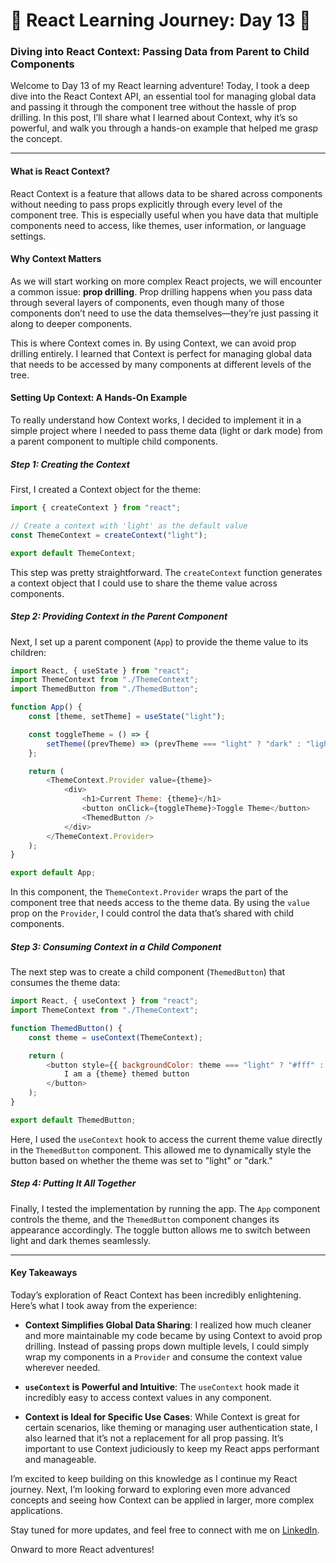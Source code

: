 # 🚀 React Learning Journey: Day 13 🚀

### Diving into React Context: Passing Data from Parent to Child Components

Welcome to Day 13 of my React learning adventure! Today, I took a deep dive into the React Context API, an essential tool for managing global data and passing it through the component tree without the hassle of prop drilling. In this post, I’ll share what I learned about Context, why it’s so powerful, and walk you through a hands-on example that helped me grasp the concept.

---

#### What is React Context?

React Context is a feature that allows data to be shared across components without needing to pass props explicitly through every level of the component tree. This is especially useful when you have data that multiple components need to access, like themes, user information, or language settings.

#### Why Context Matters

As we will start working on more complex React projects, we will encounter a common issue: **prop drilling**. Prop drilling happens when you pass data through several layers of components, even though many of those components don’t need to use the data themselves—they’re just passing it along to deeper components.

This is where Context comes in. By using Context, we can avoid prop drilling entirely. I learned that Context is perfect for managing global data that needs to be accessed by many components at different levels of the tree.

#### Setting Up Context: A Hands-On Example

To really understand how Context works, I decided to implement it in a simple project where I needed to pass theme data (light or dark mode) from a parent component to multiple child components.

##### Step 1: Creating the Context

First, I created a Context object for the theme:

```javascript
import { createContext } from "react";

// Create a context with 'light' as the default value
const ThemeContext = createContext("light");

export default ThemeContext;
```

This step was pretty straightforward. The `createContext` function generates a context object that I could use to share the theme value across components.

##### Step 2: Providing Context in the Parent Component

Next, I set up a parent component (`App`) to provide the theme value to its children:

```javascript
import React, { useState } from "react";
import ThemeContext from "./ThemeContext";
import ThemedButton from "./ThemedButton";

function App() {
    const [theme, setTheme] = useState("light");

    const toggleTheme = () => {
        setTheme((prevTheme) => (prevTheme === "light" ? "dark" : "light"));
    };

    return (
        <ThemeContext.Provider value={theme}>
            <div>
                <h1>Current Theme: {theme}</h1>
                <button onClick={toggleTheme}>Toggle Theme</button>
                <ThemedButton />
            </div>
        </ThemeContext.Provider>
    );
}

export default App;
```

In this component, the `ThemeContext.Provider` wraps the part of the component tree that needs access to the theme data. By using the `value` prop on the `Provider`, I could control the data that’s shared with child components.

##### Step 3: Consuming Context in a Child Component

The next step was to create a child component (`ThemedButton`) that consumes the theme data:

```javascript
import React, { useContext } from "react";
import ThemeContext from "./ThemeContext";

function ThemedButton() {
    const theme = useContext(ThemeContext);

    return (
        <button style={{ backgroundColor: theme === "light" ? "#fff" : "#333", color: theme === "light" ? "#000" : "#fff" }}>
            I am a {theme} themed button
        </button>
    );
}

export default ThemedButton;
```

Here, I used the `useContext` hook to access the current theme value directly in the `ThemedButton` component. This allowed me to dynamically style the button based on whether the theme was set to "light" or "dark."

##### Step 4: Putting It All Together

Finally, I tested the implementation by running the app. The `App` component controls the theme, and the `ThemedButton` component changes its appearance accordingly. The toggle button allows me to switch between light and dark themes seamlessly.

---

#### Key Takeaways

Today’s exploration of React Context has been incredibly enlightening. Here’s what I took away from the experience:

- **Context Simplifies Global Data Sharing**: I realized how much cleaner and more maintainable my code became by using Context to avoid prop drilling. Instead of passing props down multiple levels, I could simply wrap my components in a `Provider` and consume the context value wherever needed.

- **`useContext` is Powerful and Intuitive**: The `useContext` hook made it incredibly easy to access context values in any component.

- **Context is Ideal for Specific Use Cases**: While Context is great for certain scenarios, like theming or managing user authentication state, I also learned that it’s not a replacement for all prop passing. It’s important to use Context judiciously to keep my React apps performant and manageable.

I’m excited to keep building on this knowledge as I continue my React journey. Next, I’m looking forward to exploring even more advanced concepts and seeing how Context can be applied in larger, more complex applications.

Stay tuned for more updates, and feel free to connect with me on [LinkedIn](https://www.linkedin.com/in/mayuresh-surve/). 

Onward to more React adventures!
